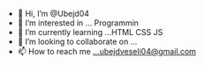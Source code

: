 - 👋 Hi, I’m @Ubejd04
- 👀 I’m interested in ... Programmin   
- 🌱 I’m currently learning ...HTML CSS JS  
- 💞️ I’m looking to collaborate on ...
- 📫 How to reach me ...ubejdveseli04@gmail.com

<!---
Ubejd04/Ubejd04 is a ✨ special ✨ repository because its `README.md` (this file) appears on your GitHub profile.
You can click the Preview link to take a look at your changes.
--->
